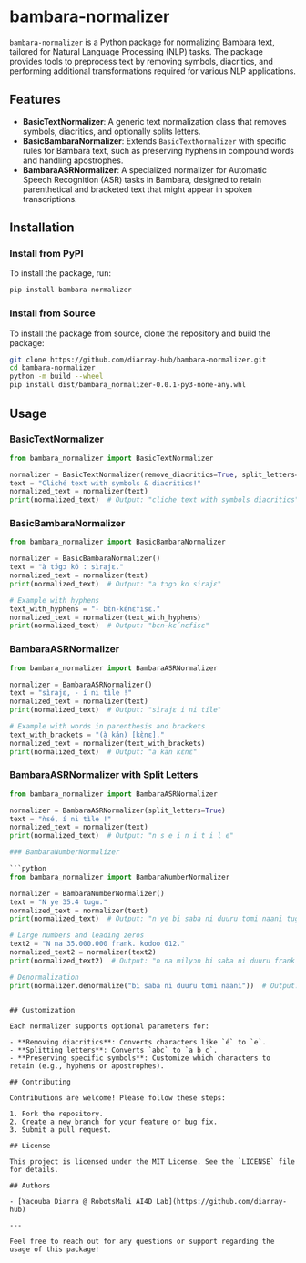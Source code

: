 # bambara-normalizer

`bambara-normalizer` is a Python package for normalizing Bambara text, tailored for Natural Language Processing (NLP) tasks. The package provides tools to preprocess text by removing symbols, diacritics, and performing additional transformations required for various NLP applications.

## Features

- **BasicTextNormalizer**: A generic text normalization class that removes symbols, diacritics, and optionally splits letters.
- **BasicBambaraNormalizer**: Extends `BasicTextNormalizer` with specific rules for Bambara text, such as preserving hyphens in compound words and handling apostrophes.
- **BambaraASRNormalizer**: A specialized normalizer for Automatic Speech Recognition (ASR) tasks in Bambara, designed to retain parenthetical and bracketed text that might appear in spoken transcriptions.

## Installation

### Install from PyPI

To install the package, run:

```bash
pip install bambara-normalizer
```

### Install from Source

To install the package from source, clone the repository and build the package:

```bash
git clone https://github.com/diarray-hub/bambara-normalizer.git
cd bambara-normalizer
python -m build --wheel
pip install dist/bambara_normalizer-0.0.1-py3-none-any.whl
```

## Usage

### BasicTextNormalizer

```python
from bambara_normalizer import BasicTextNormalizer

normalizer = BasicTextNormalizer(remove_diacritics=True, split_letters=False)
text = "Cliché text with symbols & diacritics!"
normalized_text = normalizer(text)
print(normalized_text)  # Output: "cliche text with symbols diacritics"
```

### BasicBambaraNormalizer

```python
from bambara_normalizer import BasicBambaraNormalizer

normalizer = BasicBambaraNormalizer()
text = "à tɔ́gɔ kó : sìrajɛ."
normalized_text = normalizer(text)
print(normalized_text)  # Output: "a tɔgɔ ko sirajɛ"

# Example with hyphens
text_with_hyphens = "- bɛ̀n-kɛ́nɛfisɛ."
normalized_text = normalizer(text_with_hyphens)
print(normalized_text)  # Output: "bɛn-kɛ́nɛfisɛ"
```

### BambaraASRNormalizer

```python
from bambara_normalizer import BambaraASRNormalizer

normalizer = BambaraASRNormalizer()
text = "sìrajɛ, - í ni tìle !"
normalized_text = normalizer(text)
print(normalized_text)  # Output: "sirajɛ i ni tile"

# Example with words in parenthesis and brackets
text_with_brackets = "(à kán) [kɛ̀nɛ]."
normalized_text = normalizer(text_with_brackets)
print(normalized_text)  # Output: "a kan kɛnɛ"
```

### BambaraASRNormalizer with Split Letters

```python
from bambara_normalizer import BambaraASRNormalizer

normalizer = BambaraASRNormalizer(split_letters=True)
text = "ǹsé, í ni tìle !"
normalized_text = normalizer(text)
print(normalized_text)  # Output: "n s e i n i t i l e"

### BambaraNumberNormalizer

```python
from bambara_normalizer import BambaraNumberNormalizer

normalizer = BambaraNumberNormalizer()
text = "N ye 35.4 tugu."
normalized_text = normalizer(text)
print(normalized_text)  # Output: "n ye bi saba ni duuru tomi naani tugu"

# Large numbers and leading zeros
text2 = "N na 35.000.000 frank. kodoo 012."
normalized_text2 = normalizer(text2)
print(normalized_text2)  # Output: "n na milyɔn bi saba ni duuru frank kodoo fu ni kɛlɛn ni fila"

# Denormalization
print(normalizer.denormalize("bi saba ni duuru tomi naani"))  # Output: "35.4"
```
```

## Customization

Each normalizer supports optional parameters for:

- **Removing diacritics**: Converts characters like `é` to `e`.
- **Splitting letters**: Converts `abc` to `a b c`.
- **Preserving specific symbols**: Customize which characters to retain (e.g., hyphens or apostrophes).

## Contributing

Contributions are welcome! Please follow these steps:

1. Fork the repository.
2. Create a new branch for your feature or bug fix.
3. Submit a pull request.

## License

This project is licensed under the MIT License. See the `LICENSE` file for details.

## Authors

- [Yacouba Diarra @ RobotsMali AI4D Lab](https://github.com/diarray-hub)

---

Feel free to reach out for any questions or support regarding the usage of this package!

